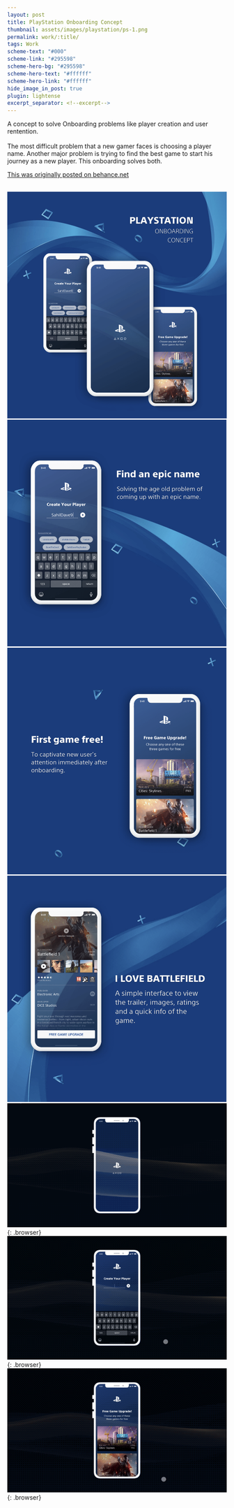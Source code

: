 ```yaml
---
layout: post
title: PlayStation Onboarding Concept
thumbnail: assets/images/playstation/ps-1.png
permalink: work/:title/
tags: Work
scheme-text: "#000"
scheme-link: "#295598"
scheme-hero-bg: "#295598"
scheme-hero-text: "#ffffff"
scheme-hero-link: "#ffffff"
hide_image_in_post: true
plugin: lightense
excerpt_separator: <!--excerpt-->
---
```


<p>A concept to solve Onboarding problems like player creation and user rentention.
<br><br>
The most difficult problem that a new gamer faces is choosing a player name. Another major problem is trying to find the best game to start his journey as a new player. This onboarding solves both.</p>
<!--excerpt-->
<a href="https://www.behance.net/gallery/62128425/PlayStation-Onboarding-Concept" target="_blank">This was originally posted on behance.net</a>
<br>
<br>

![Image](/assets/images/playstation/ps-1.png)
![Image](/assets/images/playstation/ps-2.png)
![Image](/assets/images/playstation/ps-3.png)
![Image](/assets/images/playstation/ps-4.png)
![Image](/assets/images/playstation/signin.gif){: .browser}
![Image](/assets/images/playstation/sugg.gif){: .browser}
![Image](/assets/images/playstation/bf4.gif){: .browser}
